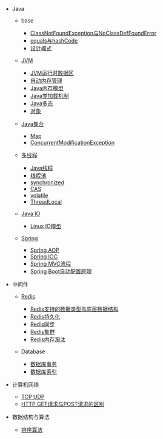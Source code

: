 - Java
  - base
    - [ClassNotFoundException与NoClassDefFoundError](java/base/ClassNotFoundException-vs-NoClassDefFoundError)
    - [equals与hashCode](java/base/equals-and-hashcode)
    - [设计模式](java/base/design-pattern)
  
  - [JVM](java/jvm/)
    - [JVM运行时数据区](java/jvm/jvm-runtime-data-area)
    - [自动内存管理](java/jvm/memory-management)
    - [Java内存模型](java/jvm/java-memory-model)
    - [Java类加载机制](java/jvm/classload)
    - [Java多态](java/jvm/polymorphism)
    - [对象](java/jvm/object)
  
  - [Java集合](java/collection/)
    - [Map](java/collection/map)
    - [ConcurrentModificationException](java/collection/concurrentmodificationexception)
  
  - [多线程](java/multithread/)
    - [Java线程](java/multithread/thread)
    - [线程池](java/multithread/threadpool)
    - [synchronized](java/multithread/synchronized)
    - [CAS](java/multithread/cas)
    - [volatile](java/multithread/volatile)
    - [ThreadLocal](java/multithread/threadlocal)

  - [Java IO](java/io/)
    - [Linux IO模型](java/io/linux-io)
  
  - [Spring](java/spring/)
    - [Spring AOP](java/spring/aop)
    - [Spring IOC](java/spring/ioc)
    - [Spring MVC流程](java/spring/springmvc)
    - [Spring Boot自动配置原理](java/spring/spring-boot-autoconfiguration)

- 中间件
  - [Redis](middleware/redis/)
    - [Redis支持的数据类型与底层数据结构](middleware/redis/data-structure)
    - [Redis持久化](middleware/redis/persistence)
    - [Redis同步](middleware/redis/sync)
    - [Redis集群](middleware/redis/cluster)
    - [Redis内存淘汰](middleware/redis/memory)
  
  - Database
    - [数据库事务](middleware/database/transaction)
    - [数据库索引](middleware/database/index)

- 计算机网络
  - [TCP UDP](network/tcp-udp)
  - [HTTP GET请求与POST请求的区别](network/get-vs-post)

- 数据结构与算法
  - [排序算法](algorithm/sort)
